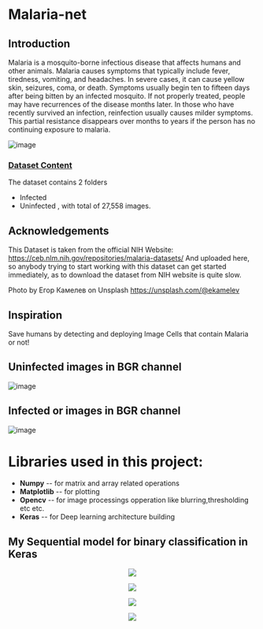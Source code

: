 # Malaria-net

## Introduction

Malaria is a mosquito-borne infectious disease that affects humans and other animals. Malaria causes symptoms that typically include fever, tiredness, vomiting, and headaches. In severe cases, it can cause yellow skin, seizures, coma, or death. Symptoms usually begin ten to fifteen days after being bitten by an infected mosquito. If not properly treated, people may have recurrences of the disease months later. In those who have recently survived an infection, reinfection usually causes milder symptoms. This partial resistance disappears over months to years if the person has no continuing exposure to malaria.

![image](https://user-images.githubusercontent.com/33135767/97276018-ac32cb80-185c-11eb-8fa1-4eaf00b87d48.png)


### [Dataset Content]

The dataset contains 2 folders

* Infected
* Uninfected , with total of 27,558 images.

## Acknowledgements
This Dataset is taken from the official NIH Website: https://ceb.nlm.nih.gov/repositories/malaria-datasets/ And uploaded here, so anybody trying to start working with this dataset can get started immediately, as to download the dataset from NIH website is quite slow. 

Photo by Егор Камелев on Unsplash https://unsplash.com/@ekamelev

## Inspiration

Save humans by detecting and deploying Image Cells that contain Malaria or not!

## Uninfected images in BGR channel
![image](https://user-images.githubusercontent.com/33135767/97267511-480a0a80-1850-11eb-8ca0-69d715b29ec2.png) 

## Infected or  images in BGR channel
![image](https://user-images.githubusercontent.com/33135767/97267493-417b9300-1850-11eb-82b0-2ef6a58ddc68.png)

# Libraries used in this project:

* **Numpy** -- for matrix and array related operations
* **Matplotlib** -- for plotting
* **Opencv** -- for image processings opperation like blurring,thresholding etc etc.
* **Keras** -- for Deep learning architecture building

## My Sequential model for binary classification in Keras
<p align="center">
  <img src="https://user-images.githubusercontent.com/33135767/97267437-2f015980-1850-11eb-919f-3df63274d511.png"/>
</p>

<p align="center">
  <img src="https://user-images.githubusercontent.com/33135767/97267552-58ba8080-1850-11eb-9aed-75746f2fb876.png"/>
</p>

<p align="center">
  <img src="https://user-images.githubusercontent.com/33135767/97267430-2d379600-1850-11eb-803d-3e148bdcfb47.png"/>
</p>

<p align="center">
  <img src="https://user-images.githubusercontent.com/33135767/97251271-8b9f4d00-182d-11eb-8780-b2315cd5f7d4.gif"/>
</p>


[Dataset Content]: https://www.kaggle.com/iarunava/cell-images-for-detecting-malaria
